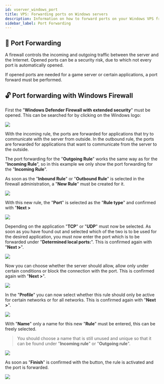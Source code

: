 ```yaml
---
id: vserver_windows_port
title: VPS: Forwarding ports on Windows servers
description: Information on how to forward ports on your Windows VPS from ZAP-Hosting - ZAP-Hosting.com documentation
sidebar_label: Port Forwarding
---
```


## 📝 Port Forwarding

A firewall controls the incoming and outgoing traffic between the server and the Internet.
Opened ports can be a security risk, due to which not every port is automatically opened.

If opened ports are needed for a game server or certain applications, a port forward must be performed.

## 🔓 Port forwarding with Windows Firewall

First the "**Windows Defender Firewall with extended security**" must be opened.
This can be searched for by clicking on the Windows logo:

![](https://screensaver01.zap-hosting.com/index.php/s/Xqem7HXHXYTn8TJ/preview)

With the incoming rule, the ports are forwarded for applications that try to communicate with the server from outside.
In the outbound rule, the ports are forwarded for applications that want to communicate from the server to the outside.

The port forwarding for the "**Outgoing Rule**" works the same way as for the "**Incoming Rule**", so in this example we only show the port forwarding for the "**Incoming Rule**".

As soon as the "**Inbound Rule**" or "**Outbound Rule**" is selected in the firewall administration, a "**New Rule**" must be created for it.

![](https://screensaver01.zap-hosting.com/index.php/s/da2GeLR29Cbqcon/preview)

With this new rule, the "**Port**" is selected as the "**Rule type**" and confirmed with "**Next >**

![](https://screensaver01.zap-hosting.com/index.php/s/TGDrfJyiBW5qQj7/preview)

Depending on the application "**TCP**" or "**UDP**" must now be selected. 
As soon as you have found out and selected which of the two is to be used for the desired application, you must now enter the port which is to be forwarded under "**Determined local ports:**".
This is confirmed again with "**Next >**".

![](https://screensaver01.zap-hosting.com/index.php/s/6Xzt9e3espHAiGX/preview)

Now you can choose whether the server should allow, allow only under certain conditions or block the connection with the port.
This is confirmed again with "**Next >**".

![](https://screensaver01.zap-hosting.com/index.php/s/N8nFzK24atn4NSq/preview)

In the "**Profile**" you can now select whether this rule should only be active for certain networks or for all networks. 
This is confirmed again with "**Next >**".

![](https://screensaver01.zap-hosting.com/index.php/s/6YL7qjCqd5bNK6w/preview)

With "**Name**" only a name for this new "**Rule**" must be entered, this can be freely selected.

> You should choose a name that is still unused and unique so that it can be found under "**Incoming rule**" or "**Outgoing rule**".

![](https://screensaver01.zap-hosting.com/index.php/s/kdi5NMsfi5RgcGm/preview)

As soon as "**Finish**" is confirmed with the button, the rule is activated and the port is forwarded.

![](https://screensaver01.zap-hosting.com/index.php/s/qDzZMkkMSF7m3Rk/preview)
